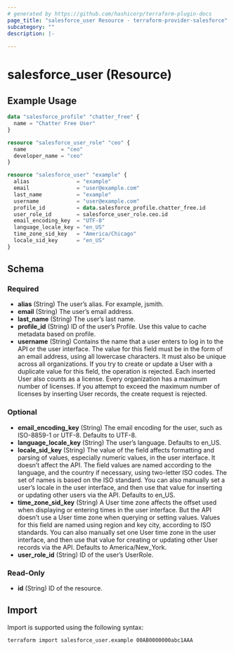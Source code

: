 ```yaml
---
# generated by https://github.com/hashicorp/terraform-plugin-docs
page_title: "salesforce_user Resource - terraform-provider-salesforce"
subcategory: ""
description: |-
  
---
```


# salesforce_user (Resource)



## Example Usage

```terraform
data "salesforce_profile" "chatter_free" {
  name = "Chatter Free User"
}

resource "salesforce_user_role" "ceo" {
  name           = "ceo"
  developer_name = "ceo"
}

resource "salesforce_user" "example" {
  alias               = "example"
  email               = "user@example.com"
  last_name           = "example"
  username            = "user@example.com"
  profile_id          = data.salesforce_profile.chatter_free.id
  user_role_id        = salesforce_user_role.ceo.id
  email_encoding_key  = "UTF-8"
  language_locale_key = "en_US"
  time_zone_sid_key   = "America/Chicago"
  locale_sid_key      = "en_US"
}
```

<!-- schema generated by tfplugindocs -->
## Schema

### Required

- **alias** (String) The user’s alias. For example, jsmith.
- **email** (String) The user’s email address.
- **last_name** (String) The user’s last name.
- **profile_id** (String) ID of the user’s Profile. Use this value to cache metadata based on profile.
- **username** (String) Contains the name that a user enters to log in to the API or the user interface. The value for this field must be in the form of an email address, using all lowercase characters. It must also be unique across all organizations. If you try to create or update a User with a duplicate value for this field, the operation is rejected. Each inserted User also counts as a license. Every organization has a maximum number of licenses. If you attempt to exceed the maximum number of licenses by inserting User records, the create request is rejected.

### Optional

- **email_encoding_key** (String) The email encoding for the user, such as ISO-8859-1 or UTF-8. Defaults to UTF-8.
- **language_locale_key** (String) The user’s language. Defaults to en_US.
- **locale_sid_key** (String) The value of the field affects formatting and parsing of values, especially numeric values, in the user interface. It doesn’t affect the API. The field values are named according to the language, and the country if necessary, using two-letter ISO codes. The set of names is based on the ISO standard. You can also manually set a user’s locale in the user interface, and then use that value for inserting or updating other users via the API. Defaults to en_US.
- **time_zone_sid_key** (String) A User time zone affects the offset used when displaying or entering times in the user interface. But the API doesn’t use a User time zone when querying or setting values. Values for this field are named using region and key city, according to ISO standards. You can also manually set one User time zone in the user interface, and then use that value for creating or updating other User records via the API. Defaults to America/New_York.
- **user_role_id** (String) ID of the user’s UserRole.

### Read-Only

- **id** (String) ID of the resource.

## Import

Import is supported using the following syntax:

```shell
terraform import salesforce_user.example 00AB0000000abc1AAA
```
